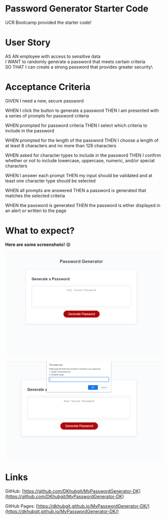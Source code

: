 # Password Generator Starter Code

UCR Bootcamp provided the starter code!

# User Story

AS AN employee with access to sensitive data\
I WANT to randomly generate a password that meets certain criteria\
SO THAT I can create a strong password that provides greater security\

# Acceptance Criteria

GIVEN I need a new, secure password  

WHEN I click the button to generate a password
THEN I am presented with a series of prompts for password criteria  

WHEN prompted for password criteria
THEN I select which criteria to include in the password  

WHEN prompted for the length of the password
THEN I choose a length of at least 8 characters and no more than 128 characters  

WHEN asked for character types to include in the password
THEN I confirm whether or not to include lowercase, uppercase, numeric, and/or special characters  

WHEN I answer each prompt
THEN my input should be validated and at least one character type should be selected  

WHEN all prompts are answered
THEN a password is generated that matches the selected criteria  

WHEN the password is generated
THEN the password is either displayed in an alert or written to the page  

# What to expect?

**Here are some screenshots!** :smile:

![Initial page of the generator](./images/PasswordGen-screenshot1.PNG)

![Page shows the prompt after hitting generate password](./images/PasswordGen-screenshot2.PNG)

# Links 

GitHub: [https://github.com/DKhubgit/MyPasswordGenerator-DK](https://github.com/DKhubgit/MyPasswordGenerator-DK)  

GitHub Pages: [https://dkhubgit.github.io/MyPasswordGenerator-DK/](https://dkhubgit.github.io/MyPasswordGenerator-DK/)  